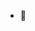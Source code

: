 - 👋 
  


<!---
Clinkco/Clinkco is a ✨ special ✨ repository because its `README.md` (this file) appears on your GitHub profile.
You can click the Preview link to take a look at your changes.
--->

